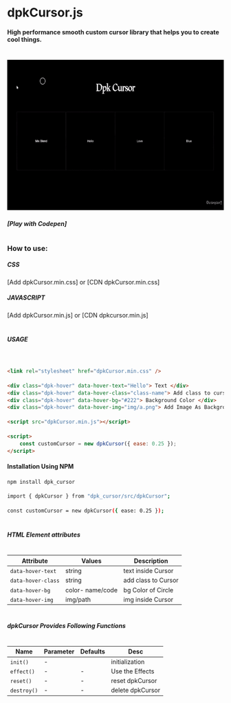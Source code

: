 # dpkCursor.js

#### High performance smooth custom cursor library that helps you to create cool things.

#

<p align="left">        
    <a href="#">
        <img src="dpkCursor.gif" height="350">
    </a>
</p>

##### [Play with Codepen]

#

### How to use:

##### CSS

[Add dpkCursor.min.css]  or  [CDN dpkCursor.min.css]

##### JAVASCRIPT

[Add dpkCursor.min.js]   or  [CDN dpkcursor.min.js]

#

##### USAGE

```HTML


<link rel="stylesheet" href="dpkCursor.min.css" />

<div class="dpk-hover" data-hover-text="Hello"> Text </div>
<div class="dpk-hover" data-hover-class="class-name"> Add class to cursor </div>
<div class="dpk-hover" data-hover-bg="#222"> Background Color </div>
<div class="dpk-hover" data-hover-img="img/a.png"> Add Image As Background </div>

<script src="dpkCursor.min.js"></script>

<script>
    const customCursor = new dpkCursor({ ease: 0.25 });
</script>


```

#### Installation Using NPM

```sh
npm install dpk_cursor

import { dpkCursor } from "dpk_cursor/src/dpkCursor";

const customCursor = new dpkCursor({ ease: 0.25 });

```

#

##### HTML Element attributes

#

| Attribute          | Values           | Description         |
| ------------------ | ---------------- | ------------------- |
| `data-hover-text`  | string           | text inside Cursor  |
| `data-hover-class` | string           | add class to Cursor |
| `data-hover-bg`    | color- name/code | bg Color of Circle  |
| `data-hover-img`   | img/path         | img inside Cursor   |

#

##### dpkCursor Provides Following Functions

#

| Name              | Parameter | Defaults | Desc             |
| ----------------- | --------- | -------- | ---------------- |
| `init()`          | -         |          | initialization   |
| `effect()`        | -         | -        | Use the Effects  |
| `reset()`         | -         | -        | reset dpkCursor  |
| `destroy()`       | -         | -        | delete dpkCursor |

#

[cdn link dpkcursor.min.js]: https://cdn.jsdelivr.net/gh/Dushyant1295/dpkCursor/dpkCursor.min.js
[cdn link dpkcursor.min.css]: https://cdn.jsdelivr.net/gh/Dushyant1295/dpkCursor/dpkCursor.min.css
[play with it on codepen]: https://codepen.io/dushyant1295/pen/JjWrwZa
[add the dpkcursor.min.css]: https://github.com/Dushyant1295/dpkCursor/blob/master/dpkCursor.min.css
[add the dpkcursor.min.js]: https://github.com/Dushyant1295/dpkCursor/blob/master/dpkCursor.min.js
